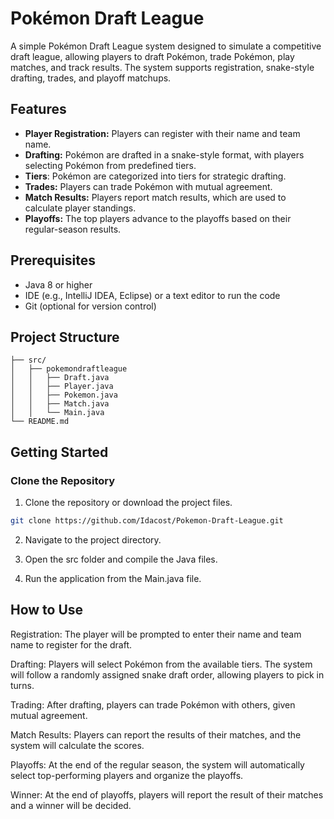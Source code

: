 # Pokémon Draft League

A simple Pokémon Draft League system designed to simulate a competitive draft league, allowing players to draft Pokémon, trade Pokémon, play matches, and track results. The system supports registration, snake-style drafting, trades, and playoff matchups.

## Features

- **Player Registration:** Players can register with their name and team name.
- **Drafting:** Pokémon are drafted in a snake-style format, with players selecting Pokémon from predefined tiers.
- **Tiers**: Pokémon are categorized into tiers for strategic drafting.
- **Trades:** Players can trade Pokémon with mutual agreement.
- **Match Results:** Players report match results, which are used to calculate player standings.
- **Playoffs:** The top players advance to the playoffs based on their regular-season results.

## Prerequisites

- Java 8 or higher
- IDE (e.g., IntelliJ IDEA, Eclipse) or a text editor to run the code
- Git (optional for version control)

## Project Structure

```plaintext
├── src/
│   ├── pokemondraftleague
│   │   ├── Draft.java
│   │   ├── Player.java
│   │   ├── Pokemon.java
│   │   ├── Match.java
│   │   └── Main.java
└── README.md
```

## Getting Started

### Clone the Repository

1. Clone the repository or download the project files.
```bash
git clone https://github.com/Idacost/Pokemon-Draft-League.git
```
2. Navigate to the project directory.

3. Open the src folder and compile the Java files.

4. Run the application from the Main.java file.

## How to Use

Registration: The player will be prompted to enter their name and team name to register for the draft.

Drafting: Players will select Pokémon from the available tiers. The system will follow a randomly assigned snake draft order, allowing players to pick in turns.

Trading: After drafting, players can trade Pokémon with others, given mutual agreement.

Match Results: Players can report the results of their matches, and the system will calculate the scores.

Playoffs: At the end of the regular season, the system will automatically select top-performing players and organize the playoffs.

Winner: At the end of playoffs, players will report the result of their matches and a winner will be decided.

